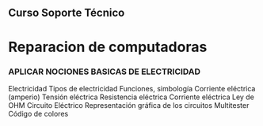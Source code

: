 ## **Curso Soporte Técnico**

# **Reparacion de computadoras**

### **APLICAR NOCIONES BASICAS DE ELECTRICIDAD**

Electricidad
Tipos de electricidad
Funciones, simbología 
Corriente eléctrica (amperio) 
Tensión eléctrica
Resistencia eléctrica
Corriente eléctrica
Ley de OHM
Circuito Eléctrico
Representación gráfica de los circuitos
Multitester
Código de colores 
